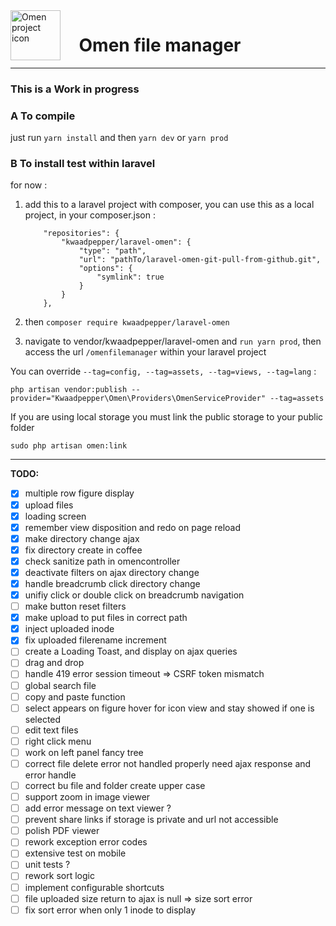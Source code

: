 <img align="left" width="80" height="80" src="https://user-images.githubusercontent.com/6019313/82305874-8ad0d800-99be-11ea-8655-6d3ab5deb43f.png" alt="Omen project icon">

# &nbsp;&nbsp;&nbsp; Omen file manager

---

### **This is a Work in progress**

### A To compile

just run `yarn install` and then `yarn dev` or `yarn prod`

### B To install test within laravel

for now :

1.  add this to a laravel project with composer,
    you can use this as a local project, in your composer.json :

            "repositories": {
                "kwaadpepper/laravel-omen": {
                    "type": "path",
                    "url": "pathTo/laravel-omen-git-pull-from-github.git",
                    "options": {
                        "symlink": true
                    }
                }
            },

2.  then `composer require kwaadpepper/laravel-omen`

3.  navigate to vendor/kwaadpepper/laravel-omen and `run yarn prod`,
    then access the url `/omenfilemanager` within your laravel project

You can override `--tag=config, --tag=assets, --tag=views, --tag=lang` :

    php artisan vendor:publish --provider="Kwaadpepper\Omen\Providers\OmenServiceProvider" --tag=assets

If you are using local storage you must link the public storage to your public folder

    sudo php artisan omen:link

---

**TODO:**

-   [x] multiple row figure display
-   [x] upload files
-   [x] loading screen
-   [x] remember view disposition and redo on page reload
-   [x] make directory change ajax
-   [x] fix directory create in coffee
-   [x] check sanitize path in omencontroller
-   [x] deactivate filters on ajax directory change
-   [x] handle breadcrumb click directory change
-   [x] unifiy click or double click on breadcrumb navigation
-   [ ] make button reset filters
-   [x] make upload to put files in correct path
-   [x] inject uploaded inode
-   [x] fix uploaded filerename increment
-   [ ] create a Loading Toast, and display on ajax queries
-   [ ] drag and drop
-   [ ] handle 419 error session timeout => CSRF token mismatch
-   [ ] global search file
-   [ ] copy and paste function
-   [ ] select appears on figure hover for icon view and stay showed if one is selected
-   [ ] edit text files
-   [ ] right click menu
-   [ ] work on left panel fancy tree
-   [ ] correct file delete error not handled properly need ajax response and error handle
-   [ ] correct bu file and folder create upper case
-   [ ] support zoom in image viewer
-   [ ] add error message on text viewer ?
-   [ ] prevent share links if storage is private and url not accessible
-   [ ] polish PDF viewer
-   [ ] rework exception error codes
-   [ ] extensive test on mobile
-   [ ] unit tests ?
-   [ ] rework sort logic
-   [ ] implement configurable shortcuts
-   [ ] file uploaded size return to ajax is null => size sort error
-   [ ] fix sort error when only 1 inode to display
